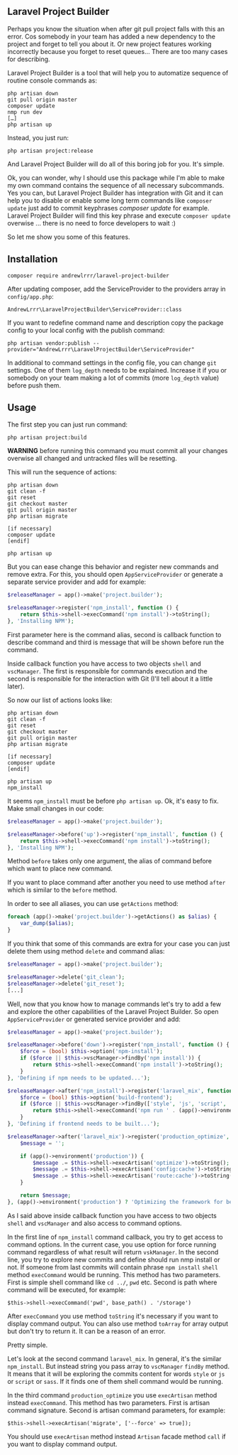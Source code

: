 ## Laravel Project Builder

Perhaps you know the situation when after git pull project falls with this an error. Cos somebody in your team has added a new dependency to the project and forget to tell you about it.
Or new project features working incorrectly because you forget to reset queues… There are too many cases for describing.

Laravel Project Builder is a tool that will help you to automatize sequence of routine console commands as:

```
php artisan down
git pull origin master
composer update
nmp run dev
[…]
php artisan up
```

Instead, you just run:

```
php artisan project:release
```

And Laravel Project Builder will do all of this boring job for you. It's simple.

Ok, you can wonder, why I should use this package while I'm able to make my own command contains the sequence of all necessary subcommands. Yes you can, but Laravel Project Builder has integration with Git and it can help you to disable or enable some long term commands like `composer update` just add to commit keyphrases _composer update_ for example. Laravel Project Builder will find this key phrase and execute `composer update` overwise ... there is no need to force developers to wait :)

So let me show you some of this features.

## Installation

```
composer require andrewlrrr/laravel-project-builder
```

After updating composer, add the ServiceProvider to the providers array in `config/app.php`:

```
AndrewLrrr\LaravelProjectBuilder\ServiceProvider::class
```

If you want to redefine command name and description copy the package config to your local config with the publish command:

```
php artisan vendor:publish --provider="AndrewLrrr\LaravelProjectBuilder\ServiceProvider"
```

In additional to command settings in the config file, you can change `git` settings. One of them `log_depth` needs to be explained. Increase it if you or somebody on your team making a lot of commits (more `log_depth` value) before push them. 

## Usage

The first step you can just run command:

```
php artisan project:build
```

**WARNING** before running this command you must commit all your changes overwise all changed and untracked files will be resetting.

This will run the sequence of actions:

```
php artisan down
git clean -f
git reset
git checkout master
git pull origin master
php artisan migrate

[if necessary]
composer update
[endif]

php artisan up
```

But you can ease change this behavior and register new commands and remove extra. For this, you should open `AppServiceProvider` or generate a separate service provider and add for example:

```php
$releaseManager = app()->make('project.builder');

$releaseManager->register('npm_install', function () {
    return $this->shell->execCommand('npm install')->toString();
}, 'Installing NPM');
```

First parameter here is the command alias, second is callback function to describe command and third is message that will be shown before run the command.

Inside callback function you have access to two objects `shell` and `vscManager`. The first is responsible for commands execution and the second is responsible for the interaction with Git (I'll tell about it a little later).

So now our list of actions looks like:

```
php artisan down
git clean -f
git reset
git checkout master
git pull origin master
php artisan migrate

[if necessary]
composer update
[endif]

php artisan up
npm_install
```

It seems `npm_install` must be before `php artisan up`. Ok, it's easy to fix. Make small changes in our code:

```php
$releaseManager = app()->make('project.builder');

$releaseManager->before('up')->register('npm_install', function () {
    return $this->shell->execCommand('npm install')->toString();
}, 'Installing NPM');
```

Method `before` takes only one argument, the alias of command before which want to place new command.

If you want to place command after another you need to use method `after` which is similar to the `before` method.

In order to see all aliases, you can use `getActions` method:

```php
foreach (app()->make('project.builder')->getActions() as $alias) {
    var_dump($alias);
}
```

If you think that some of this commands are extra for your case you can just delete them using method `delete` and command alias:

```php
$releaseManager = app()->make('project.builder');

$releaseManager->delete('git_clean');
$releaseManager->delete('git_reset');
[...]
```

Well, now that you know how to manage commands let's try to add a few and explore the other capabilities of the Laravel Project Builder. So open `AppServiceProvider` or generated service provider and add:

```php
$releaseManager = app()->make('project.builder');

$releaseManager->before('down')->register('npm_install', function () {
    $force = (bool) $this->option('npm-install');
    if ($force || $this->vscManager->findBy('npm install')) {
        return $this->shell->execCommand('npm install')->toString();
    }
}, 'Defining if npm needs to be updated...');

$releaseManager->after('npm_install')->register('laravel_mix', function () {
    $force = (bool) $this->option('build-frontend');
    if ($force || $this->vscManager->findBy(['style', 'js', 'script', 'sass'])) {
        return $this->shell->execCommand('npm run ' . (app()->environment('production') ? 'production' : 'dev'))->toString();
    }
}, 'Defining if frontend needs to be built...');

$releaseManager->after('laravel_mix')->register('production_optimize', function () {
    $message = '';

    if (app()->environment('production')) {
        $message .= $this->shell->execArtisan('optimize')->toString();
        $message .= $this->shell->execArtisan('config:cache')->toString();
        $message .= $this->shell->execArtisan('route:cache')->toString();
    }

    return $message;
}, (app()->environment('production') ? 'Optimizing the framework for better perfomance' : ''));
```

As I said above inside callback function you have access to two objects `shell` and `vscManager` and also access to command options.

In the first line of `npm_install` command callback, you try to get access to command options. In the current case, you use option for force running command regardless of what result will return `vskManager`. In the second line, you try to explore new commits and define should run nmp install or not. If someone from last commits will contain phrase `npm install` `shell` method `execCommand` would be running. This method has two parameters. First is simple shell command like `cd ../`, `pwd` etc. Second is path where command will be executed, for example:

```
$this->shell->execCommand('pwd', base_path() . '/storage')
```

After `execCommand` you use method `toString` it's necessary if you want to display command output. You can also use method `toArray` for array output but don't try to return it. It can be a reason of an error.

Pretty simple.

Let's look at the second command `laravel_mix`. In general, it's the similar `npm_install`. But instead string you pass array to `vscManager` `findBy` method. It means that it will be exploring the commits content for words `style` or `js` or `script` or `sass`. If it finds one of them shell command would be running.

In the third command `production_optimize` you use `execArtisan` method instead `execCommand`. This method has two parameters. First is artisan command signature. Second is artisan command parameters, for example:

```
$this->shell->execArtisan('migrate', ['--force' => true]);
```

You should use `execArtisan` method instead `Artisan` facade method `call` if you want to display command output.